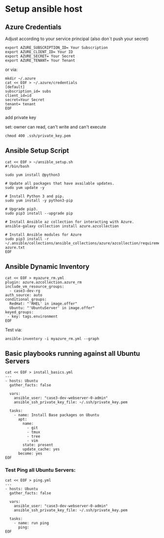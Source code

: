 # Setup ansible host

## Azure Credentials

Adjust according to your service principal (also don`t push your secret)
```
export AZURE_SUBSCRIPTION_ID= Your Subscription
export AZURE_CLIENT_ID= Your ID
export AZURE_SECRET= Your Secret
export AZURE_TENANT= Your Tenant
```

or via: 

```
mkdir ~/.azure
cat << EOF > ~/.azure/credentials
[default]
subscription_id= subs
client_id=id
secret=Your Secret
tenant= tenant
EOF
```

add private key

set: owner can read, can't write and can't execute

`chmod 400 .ssh/private_key.pem`


## Ansible Setup Script

````
cat << EOF > ~/ansible_setup.sh
#!/bin/bash

sudo yum install @python3

# Update all packages that have available updates.
sudo yum update -y

# Install Python 3 and pip.
sudo yum install -y python3-pip

# Upgrade pip3.
sudo pip3 install --upgrade pip

# Install Ansible az collection for interacting with Azure.
ansible-galaxy collection install azure.azcollection

# Install Ansible modules for Azure
sudo pip3 install -r ~/.ansible/collections/ansible_collections/azure/azcollection/requirements-azure.txt
EOF
````

## Ansible Dynamic Inventory
```
cat << EOF > myazure_rm.yml
plugin: azure.azcollection.azure_rm
include_vm_resource_groups:
  - case3-dev-rg
auth_source: auto
conditional_groups:
  RedHat: "'RHEL' in image.offer"
  Ubuntu: "'UbuntuServer' in image.offer"
keyed_groups:
 - key: tags.environment
EOF
```

Test via: 

`ansible-inventory -i myazure_rm.yml --graph`


## Basic playbooks running against all Ubuntu Servers

```
cat << EOF > install_basics.yml
---
- hosts: Ubuntu
  gather_facts: false

  vars:
    ansible_user: "case3-dev-webserver-0-admin"
    ansible_ssh_private_key_file: ~/.ssh/private_key.pem

  tasks:
    - name: Install Base packages on Ubuntu
      apt:
        name:
          - git
          - tmux
          - tree
          - vim
        state: present
        update_cache: yes
      become: yes 
EOF
```

### Test Ping all Ubuntu Servers:

```
cat << EOF > ping.yml
---
- hosts: Ubuntu
  gather_facts: false

  vars:
    ansible_user: "case3-dev-webserver-0-admin"
    ansible_ssh_private_key_file: ~/.ssh/private_key.pem

  tasks:
    - name: run ping
      ping:
EOF
```